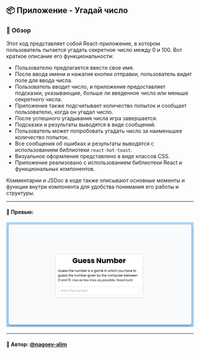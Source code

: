 ## 📦 Приложение - Угадай число

### 🚀 Обзор
Этот код представляет собой React-приложение, в котором пользователь пытается угадать секретное число между 0 и 100. Вот краткое описание его функциональности:

- Пользователю предлагается ввести свое имя.
- После ввода имени и нажатия кнопки отправки, пользователь видит поле для ввода числа.
- Пользователь вводит число, и приложение предоставляет подсказки, указывающие, больше ли введенное число или меньше секретного числа.
- Приложение также подсчитывает количество попыток и сообщает пользователю, когда он угадал число.
- После успешного угадывания числа игра завершается.
- Подсказки и результаты выводятся в виде сообщений.
- Пользователь может попробовать угадать число за наименьшее количество попыток.
- Все сообщения об ошибках и результаты выводятся с использованием библиотеки `react-hot-toast`.
- Визуальное оформление представлено в виде классов CSS.
- Приложение реализовано с использованием библиотеки React и функциональных компонентов.

Комментарии и JSDoc в коде также описывают основные моменты и функции внутри компонента для удобства понимания его работы и структуры.

---
#### 🌄 Превью:
![Превью](public/images/preview.jpg)


-----
#### 🙌 Автор: [@nagoev-alim](https://github.com/nagoev-alim)

